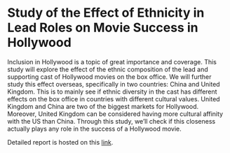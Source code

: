 # Study of the Effect of Ethnicity in Lead Roles on Movie Success in Hollywood
Inclusion in Hollywood is a topic of great importance and coverage. This study will explore the effect of the ethnic composition of the lead and supporting cast of Hollywood movies on the box office. We will further study this effect overseas, specifically in two countries: China and United Kingdom. This is to mainly see if ethnic diversity in the cast has different effects on the box office in countries with different cultural values. United Kingdom and China are two of the biggest markets for Hollywood. Moreover, United Kingdom can be considered having more cultural affinity with the US than China. Through this study, we’ll check if this closeness actually plays any role in the success of a Hollywood movie.

Detailed report is hosted on this [link](https://safal312.github.io/hollywood_demographics_analysis/).
